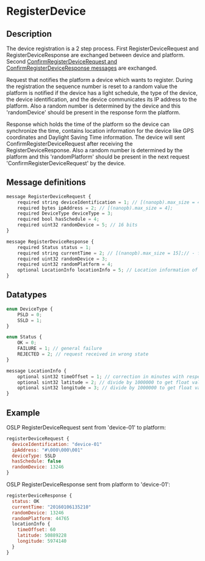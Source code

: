 <!--
SPDX-FileCopyrightText: Contributors to the GXF project

SPDX-License-Identifier: Apache-2.0
-->

# RegisterDevice

## Description

The device registration is a 2 step process. First RegisterDeviceRequest and RegisterDeviceResponse are exchanged between device and platform. Second [ConfirmRegisterDeviceRequest and ConfirmRegisterDeviceResponse messages](confirmregisterdevice.md) are exchanged.

Request that notifies the platform a device which wants to register. During the registration the sequence number is reset to a random value the platform is notified if the device has a light schedule, the type of the device, the device identification, and the device communicates its IP address to the platform. Also a random number is determined by the device and this 'randomDevice' should be present in the response form the platform.

Response which holds the time of the platform so the device can synchronize the time, contains location information for the device like GPS coordinates and Daylight Saving Time information. The device will sent ConfirmRegisterDeviceRequest after receiving the RegisterDeviceResponse. Also a random number is determined by the platform and this 'randomPlatform' should be present in the next request 'ConfirmRegisterDeviceRequest' by the device.

## Message definitions

```javascript
message RegisterDeviceRequest {
    required string deviceIdentification = 1; // [(nanopb).max_size = 41];
    required bytes ipAddress = 2; // [(nanopb).max_size = 4];
    required DeviceType deviceType = 3;
    required bool hasSchedule = 4;
    required uint32 randomDevice = 5; // 16 bits
}

message RegisterDeviceResponse {
    required Status status = 1;
    required string currentTime = 2; // [(nanopb).max_size = 15];// - format YYYYMMDDhhmmss UTC
    required uint32 randomDevice = 3;
    required uint32 randomPlatform = 4;
    optional LocationInfo locationInfo = 5; // Location information of device
}
```

## Datatypes

```javascript
enum DeviceType {
    PSLD = 0;
    SSLD = 1;
}

enum Status {
    OK = 0;
    FAILURE = 1; // general failure
    REJECTED = 2; // request received in wrong state
}

message LocationInfo {
    optional sint32 timeOffset = 1; // correction in minutes with respect to UTC
    optional sint32 latitude = 2; // divide by 1000000 to get float value
    optional sint32 longitude = 3; // divide by 1000000 to get float value
}
```

## Example

OSLP RegisterDeviceRequest sent from 'device-01' to platform:

```javascript
registerDeviceRequest {
  deviceIdentification: "device-01"
  ipAddress: "#\000\000\001"
  deviceType: SSLD
  hasSchedule: false
  randomDevice: 13246
}
```

OSLP RegisterDeviceResponse sent from platform to 'device-01':

```javascript
registerDeviceResponse {
  status: OK
  currentTime: "20160106135210"
  randomDevice: 13246
  randomPlatform: 44765
  locationInfo {
    timeOffset: 60
    latitude: 50889228
    longitude: 5974140
  }
}
```

